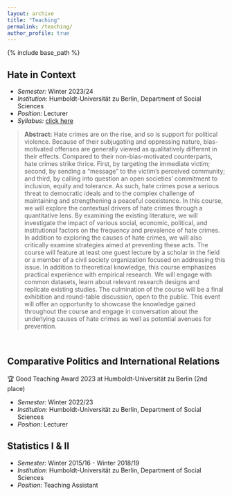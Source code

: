 ```yaml
---
layout: archive
title: "Teaching"
permalink: /teaching/
author_profile: true
---
```

{% include base_path %}
## Hate in Context
* *Semester:*  Winter 2023/24 
* *Institution:* Humboldt-Universität zu Berlin, Department of Social Sciences   
* *Position:* Lecturer  
* *Syllabus:* [click here](/files/Hate_in_Context_Syllabus.pdf)  
> **Abstract:** Hate crimes are on the rise, and so is support for political violence. Because of their subjugating and oppressing nature, bias-motivated offenses are generally viewed as qualitatively different in their effects. Compared to their non-bias-motivated counterparts, hate crimes strike thrice. First, by targeting the immediate victim; second, by sending a “message” to the victim’s perceived community; and third, by calling into question an open societies’ commitment to inclusion, equity and tolerance. As such, hate crimes pose a serious threat to democratic ideals and to the complex challenge of maintaining and strengthening a peaceful coexistence. In this course, we will explore the contextual drivers of hate crimes through a quantitative lens. By examining the existing literature, we will investigate the impact of various social, economic, political, and institutional factors on the frequency and prevalence of hate crimes. In addition to exploring the causes of hate crimes, we will also critically examine strategies aimed at preventing these acts. The course will feature at least one guest lecture by a scholar in the field or a member of a civil society organization focused on addressing this issue. In addition to theoretical knowledge, this course emphasizes practical experience with empirical research. We will engage with common datasets, learn about relevant research designs and replicate existing studies. The culmination of the course will be a final exhibition and round-table discussion, open to the public. This event will offer an opportunity to showcase the knowledge gained throughout the course and engage in conversation about the underlying causes of hate crimes as well as potential avenues for prevention.   
<p>&nbsp;</p>


## Comparative Politics and International Relations  
:trophy: Good Teaching Award 2023 at Humboldt-Universität zu Berlin (2nd place)  
* *Semester:*  Winter 2022/23  
* *Institution:* Humboldt-Universität zu Berlin, Department of Social Sciences   
* *Position:* Lecturer    


## Statistics I & II  
* *Semester:*  Winter 2015/16 - Winter 2018/19  
* *Institution:* Humboldt-Universität zu Berlin, Department of Social Sciences   
* *Position:* Teaching Assistant 
